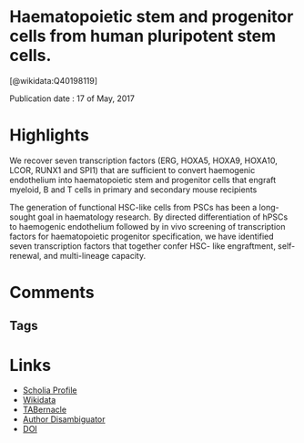 
Haematopoietic stem and progenitor cells from human pluripotent stem cells.
===========================================================================
  
  [@wikidata:Q40198119]  
  
Publication date : 17 of May, 2017  

# Highlights

We recover seven transcription factors (ERG, HOXA5, HOXA9, 
HOXA10, LCOR, RUNX1 and SPI1) that are sufficient to convert haemogenic endothelium into haematopoietic stem and 
progenitor cells that engraft myeloid, B and T cells in primary and secondary mouse recipients

The generation of functional HSC-like cells from PSCs has been a 
long-sought goal in haematology research. By directed differentiation 
of hPSCs to haemogenic endothelium followed by in vivo screening of 
transcription factors for haematopoietic progenitor specification, we 
have identified seven transcription factors that together confer HSC-
like engraftment, self-renewal, and multi-lineage capacity. 
# Comments

## Tags

# Links
  
 * [Scholia Profile](https://scholia.toolforge.org/work/Q40198119)  
 * [Wikidata](https://www.wikidata.org/wiki/Q40198119)  
 * [TABernacle](https://tabernacle.toolforge.org/?#/tab/manual/Q40198119/P921%3BP4510)  
 * [Author Disambiguator](https://author-disambiguator.toolforge.org/work_item_oauth.php?id=Q40198119&batch_id=&match=1&author_list_id=&doit=Get+author+links+for+work)  
 * [DOI](https://doi.org/10.1038/NATURE22370)  

